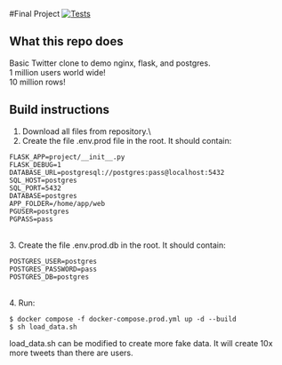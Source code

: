 #Final Project
[![Tests](https://github.com/RyanL-N/twitter-clone-final/actions/workflows/web-service.yml/badge.svg)](https://github.com/RyanL-N/twitter-clone-final/actions/workflows/web-service.yml)


## What this repo does
Basic Twitter clone to demo nginx, flask, and postgres. \
1 million users world wide! \
10 million rows!

## Build instructions
1. Download all files from repository.\
2. Create the file .env.prod file in the root. It should contain:
```
FLASK_APP=project/__init__.py
FLASK_DEBUG=1
DATABASE_URL=postgresql://postgres:pass@localhost:5432
SQL_HOST=postgres
SQL_PORT=5432
DATABASE=postgres
APP_FOLDER=/home/app/web
PGUSER=postgres
PGPASS=pass
```
\
3. Create the file .env.prod.db in the root. It should contain:
```
POSTGRES_USER=postgres
POSTGRES_PASSWORD=pass
POSTGRES_DB=postgres
```
\
4. Run: 
```
$ docker compose -f docker-compose.prod.yml up -d --build
$ sh load_data.sh

```
load_data.sh can be modified to create more fake data. It will create 10x more tweets than there are users.

